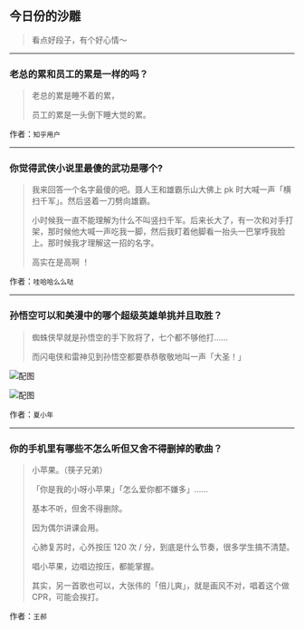 ## 今日份的沙雕

> 看点好段子，有个好心情～


 
---

### 老总的累和员工的累是一样的吗？

> 老总的累是睡不着的累，
> 
> 员工的累是一头倒下睡大觉的累。


作者：`知乎用户`

---

### 你觉得武侠小说里最傻的武功是哪个?

> 我来回答一个名字最傻的吧。聂人王和雄霸乐山大佛上 pk 时大喊一声「横扫千军」。然后竖着一刀劈向雄霸。
> 
> 小时候我一直不能理解为什么不叫竖扫千军。后来长大了，有一次和对手打架，那时候他大喊一声吃我一脚，然后我盯着他脚看一抬头一巴掌呼我脸上。那时候我才理解这一招的名字。
> 
> 高实在是高啊 ！


作者：`哇哈哈么么哒`

---

### 孙悟空可以和美漫中的哪个超级英雄单挑并且取胜？

> 蜘蛛侠早就是孙悟空的手下败将了，七个都不够他打……
> 
> 而闪电侠和雷神见到孙悟空都要恭恭敬敬地叫一声「大圣！」



![配图](http://pic3.zhimg.com/70/v2-dfd2f90f15c6e15491654a889fcc95ee_b.jpg)



![配图](http://pic4.zhimg.com/70/v2-723fc5766485896a71086b1816ddbe7b_b.jpg)


作者：`夏小年`

---

### 你的手机里有哪些不怎么听但又舍不得删掉的歌曲？

> 小苹果。（筷子兄弟）
> 
> 「你是我的小呀小苹果」「怎么爱你都不嫌多」……
> 
> 基本不听，但舍不得删除。
> 
> 因为偶尔讲课会用。
> 
> 心肺复苏时，心外按压 120 次 / 分，到底是什么节奏，很多学生搞不清楚。
> 
> 唱小苹果，边唱边按压，都能掌握。
> 
> 其实，另一首歌也可以，大张伟的「倍儿爽」，就是画风不对，唱着这个做 CPR，可能会挨打。


作者：`王郝`